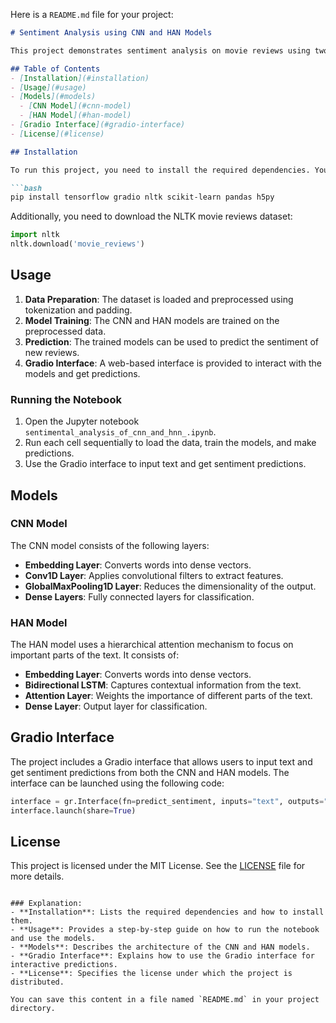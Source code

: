 Here is a `README.md` file for your project:

```markdown
# Sentiment Analysis using CNN and HAN Models

This project demonstrates sentiment analysis on movie reviews using two different deep learning models: Convolutional Neural Network (CNN) and Hierarchical Attention Network (HAN). The models are trained on the NLTK movie reviews dataset and can predict whether a given review is positive or negative.

## Table of Contents
- [Installation](#installation)
- [Usage](#usage)
- [Models](#models)
  - [CNN Model](#cnn-model)
  - [HAN Model](#han-model)
- [Gradio Interface](#gradio-interface)
- [License](#license)

## Installation

To run this project, you need to install the required dependencies. You can do this by running the following command:

```bash
pip install tensorflow gradio nltk scikit-learn pandas h5py
```

Additionally, you need to download the NLTK movie reviews dataset:

```python
import nltk
nltk.download('movie_reviews')
```

## Usage

1. **Data Preparation**: The dataset is loaded and preprocessed using tokenization and padding.
2. **Model Training**: The CNN and HAN models are trained on the preprocessed data.
3. **Prediction**: The trained models can be used to predict the sentiment of new reviews.
4. **Gradio Interface**: A web-based interface is provided to interact with the models and get predictions.

### Running the Notebook

1. Open the Jupyter notebook `sentimental_analysis_of_cnn_and_hnn_.ipynb`.
2. Run each cell sequentially to load the data, train the models, and make predictions.
3. Use the Gradio interface to input text and get sentiment predictions.

## Models

### CNN Model

The CNN model consists of the following layers:
- **Embedding Layer**: Converts words into dense vectors.
- **Conv1D Layer**: Applies convolutional filters to extract features.
- **GlobalMaxPooling1D Layer**: Reduces the dimensionality of the output.
- **Dense Layers**: Fully connected layers for classification.

### HAN Model

The HAN model uses a hierarchical attention mechanism to focus on important parts of the text. It consists of:
- **Embedding Layer**: Converts words into dense vectors.
- **Bidirectional LSTM**: Captures contextual information from the text.
- **Attention Layer**: Weights the importance of different parts of the text.
- **Dense Layer**: Output layer for classification.

## Gradio Interface

The project includes a Gradio interface that allows users to input text and get sentiment predictions from both the CNN and HAN models. The interface can be launched using the following code:

```python
interface = gr.Interface(fn=predict_sentiment, inputs="text", outputs="text")
interface.launch(share=True)
```

## License

This project is licensed under the MIT License. See the [LICENSE](LICENSE) file for more details.
```

### Explanation:
- **Installation**: Lists the required dependencies and how to install them.
- **Usage**: Provides a step-by-step guide on how to run the notebook and use the models.
- **Models**: Describes the architecture of the CNN and HAN models.
- **Gradio Interface**: Explains how to use the Gradio interface for interactive predictions.
- **License**: Specifies the license under which the project is distributed.

You can save this content in a file named `README.md` in your project directory.
